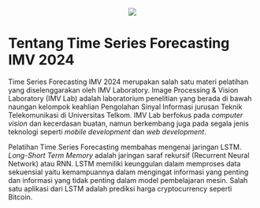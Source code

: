   <p align="center">
    <img src="https://github.com/Pelatihan-Time-Series-IMV-2024/.github/blob/main/GitHub%20Banner%20IF.png">
  </p>

# Tentang Time Series Forecasting IMV 2024

Time Series Forecasting IMV 2024 merupakan salah satu materi pelatihan yang diselenggarakan oleh IMV Laboratory. Image Processing & Vision Laboratory (IMV Lab) adalah laboratorium penelitian yang berada di bawah naungan kelompok keahlian Pengolahan Sinyal Informasi jurusan Teknik Telekomunikasi di Universitas Telkom. IMV Lab berfokus pada *computer vision* dan kecerdasan buatan, namun berkembang juga pada segala jenis teknologi seperti *mobile development* dan *web development*.

Pelatihan Time Series Forecasting membahas mengenai jaringan LSTM. *Long-Short Term Memory* adalah jaringan saraf rekursif (Recurrent Neural Network) atau RNN. LSTM memiliki keunggulan dalam memproses data sekuensial yaitu kemampuannya dalam mengingat informasi yang penting dan informasi yang tidak penting dalam model pembelajaran mesin. Salah satu aplikasi dari LSTM adalah prediksi harga cryptocurrency seperti Bitcoin.
